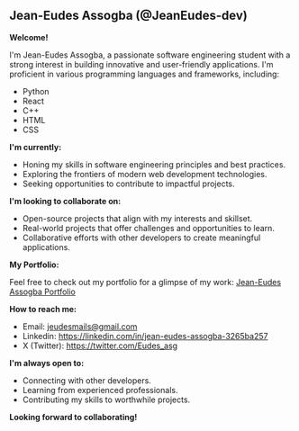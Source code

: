 ## Jean-Eudes Assogba (@JeanEudes-dev)

**Welcome!**

I'm Jean-Eudes Assogba, a passionate software engineering student with a strong interest in building innovative and user-friendly applications. I'm proficient in various programming languages and frameworks, including:

* Python
* React
* C++
* HTML
* CSS

**I'm currently:**

* Honing my skills in software engineering principles and best practices.
* Exploring the frontiers of modern web development technologies.
* Seeking opportunities to contribute to impactful projects.

**I'm looking to collaborate on:**

* Open-source projects that align with my interests and skillset.
* Real-world projects that offer challenges and opportunities to learn.
* Collaborative efforts with other developers to create meaningful applications.

**My Portfolio:**

Feel free to check out my portfolio for a glimpse of my work: [Jean-Eudes Assogba Portfolio](jeaneudes-dev.github.io)

**How to reach me:**

* Email: jeudesmails@gmail.com
* Linkedin: https://linkedin.com/in/jean-eudes-assogba-3265ba257
* X (Twitter): https://twitter.com/Eudes_asg

**I'm always open to:**

* Connecting with other developers.
* Learning from experienced professionals.
* Contributing my skills to worthwhile projects.

**Looking forward to collaborating!**

